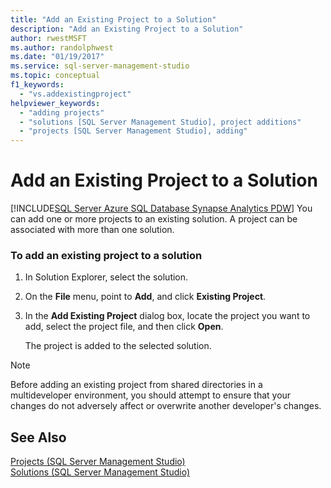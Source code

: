 ```yaml
---
title: "Add an Existing Project to a Solution"
description: "Add an Existing Project to a Solution"
author: rwestMSFT
ms.author: randolphwest
ms.date: "01/19/2017"
ms.service: sql-server-management-studio
ms.topic: conceptual
f1_keywords:
  - "vs.addexistingproject"
helpviewer_keywords:
  - "adding projects"
  - "solutions [SQL Server Management Studio], project additions"
  - "projects [SQL Server Management Studio], adding"
---
```

# Add an Existing Project to a Solution
[!INCLUDE[SQL Server Azure SQL Database Synapse Analytics PDW](../includes/applies-to-version/sql-asdb-asdbmi-asa-pdw.md)]
You can add one or more projects to an existing solution. A project can be associated with more than one solution.  
  
### To add an existing project to a solution  
  
1.  In Solution Explorer, select the solution.  
  
2.  On the **File** menu, point to **Add**, and click **Existing Project**.  
  
3.  In the **Add Existing Project** dialog box, locate the project you want to add, select the project file, and then click **Open**.  
  
    The project is added to the selected solution.  
  
> [!NOTE]  
> Before adding an existing project from shared directories in a multideveloper environment, you should attempt to ensure that your changes do not adversely affect or overwrite another developer's changes.  

## See Also

[Projects &#40;SQL Server Management Studio&#41;](projects-sql-server-management-studio.md)  
[Solutions &#40;SQL Server Management Studio&#41;](solutions-sql-server-management-studio.md)  
  
